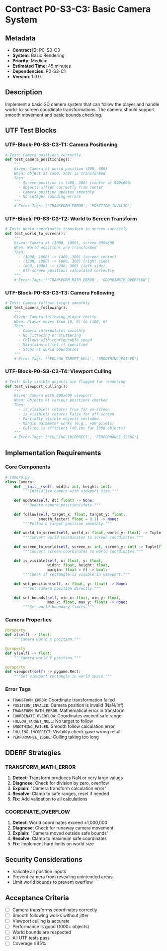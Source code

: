 # Contract P0-S3-C3: Basic Camera System

## Metadata
- **Contract ID**: P0-S3-C3
- **System**: Basic Rendering
- **Priority**: Medium
- **Estimated Time**: 45 minutes
- **Dependencies**: P0-S3-C1
- **Version**: 1.0.0

## Description
Implement a basic 2D camera system that can follow the player and handle world-to-screen coordinate transformations. The camera should support smooth movement and basic bounds checking.

## UTF Test Blocks

### UTF-Block-P0-S3-C3-T1: Camera Positioning
```python
# Test: Camera positions correctly
def test_camera_positioning():
    """
    Given: Camera at world position (500, 500)
    When: Object at (500, 500) is transformed
    Then:
      - Screen position is (400, 300) (center of 800x600)
      - Objects offset correctly from center
      - Camera position updates smoothly
      - No integer rounding errors
    """
    # Error-Tags: ['TRANSFORM_ERROR', 'POSITION_INVALID']
```

### UTF-Block-P0-S3-C3-T2: World to Screen Transform
```python
# Test: World coordinates transform to screen correctly
def test_world_to_screen():
    """
    Given: Camera at (1000, 1000), screen 800x600
    When: World positions are transformed
    Then:
      - (1000, 1000) -> (400, 300) (screen center)
      - (1200, 1000) -> (600, 300) (right side)
      - (800, 1000) -> (200, 300) (left side)
      - Off-screen positions calculated correctly
    """
    # Error-Tags: ['TRANSFORM_MATH_ERROR', 'COORDINATE_OVERFLOW']
```

### UTF-Block-P0-S3-C3-T3: Camera Following
```python
# Test: Camera follows target smoothly
def test_camera_following():
    """
    Given: Camera following player entity
    When: Player moves from (0, 0) to (100, 0)
    Then:
      - Camera interpolates smoothly
      - No jittering or stuttering
      - Follows with configurable speed
      - Maintains offset if specified
      - Stops at world boundaries
    """
    # Error-Tags: ['FOLLOW_TARGET_NULL', 'SMOOTHING_FAILED']
```

### UTF-Block-P0-S3-C3-T4: Viewport Culling
```python
# Test: Only visible objects are flagged for rendering
def test_viewport_culling():
    """
    Given: Camera with 800x600 viewport
    When: Objects at various positions checked
    Then:
      - is_visible() returns True for on-screen
      - is_visible() returns False for off-screen  
      - Partially visible objects included
      - Margin parameter works (e.g., +50 pixels)
      - Culling is efficient (<0.1ms for 1000 objects)
    """
    # Error-Tags: ['CULLING_INCORRECT', 'PERFORMANCE_ISSUE']
```

## Implementation Requirements

### Core Components
```python
# camera.py
class Camera:
    def __init__(self, width: int, height: int):
        """Initialize camera with viewport size."""
        
    def update(self, dt: float) -> None:
        """Update camera position/state."""
        
    def follow(self, target_x: float, target_y: float,
               smooth_factor: float = 0.1) -> None:
        """Follow a target position smoothly."""
        
    def world_to_screen(self, world_x: float, world_y: float) -> Tuple[int, int]:
        """Convert world coordinates to screen coordinates."""
        
    def screen_to_world(self, screen_x: int, screen_y: int) -> Tuple[float, float]:
        """Convert screen coordinates to world coordinates."""
        
    def is_visible(self, x: float, y: float, 
                   width: float, height: float,
                   margin: float = 0) -> bool:
        """Check if rectangle is visible in viewport."""
        
    def set_position(self, x: float, y: float) -> None:
        """Set camera position directly."""
        
    def set_bounds(self, min_x: float, min_y: float,
                   max_x: float, max_y: float) -> None:
        """Set world boundary limits."""
```

### Camera Properties
```python
@property
def x(self) -> float:
    """Camera world X position."""
    
@property
def y(self) -> float:
    """Camera world Y position."""
    
@property
def viewport(self) -> pygame.Rect:
    """Get viewport rectangle in world space."""
```

### Error Tags
- `TRANSFORM_ERROR`: Coordinate transformation failed
- `POSITION_INVALID`: Camera position is invalid (NaN/Inf)
- `TRANSFORM_MATH_ERROR`: Mathematical error in transform
- `COORDINATE_OVERFLOW`: Coordinates exceed safe range
- `FOLLOW_TARGET_NULL`: No target to follow
- `SMOOTHING_FAILED`: Smooth follow calculation error
- `CULLING_INCORRECT`: Visibility check gave wrong result
- `PERFORMANCE_ISSUE`: Culling taking too long

## DDERF Strategies

### TRANSFORM_MATH_ERROR
1. **Detect**: Transform produces NaN or very large values
2. **Diagnose**: Check for division by zero, overflow
3. **Explain**: "Camera transform calculation error"
4. **Resolve**: Clamp to safe ranges, reset if needed
5. **Fix**: Add validation to all calculations

### COORDINATE_OVERFLOW
1. **Detect**: World coordinates exceed ±1,000,000
2. **Diagnose**: Check for runaway camera movement
3. **Explain**: "Camera moved outside safe bounds"
4. **Resolve**: Clamp to maximum safe coordinates
5. **Fix**: Implement hard limits on world size

## Security Considerations
- Validate all position inputs
- Prevent camera from revealing unintended areas
- Limit world bounds to prevent overflow

## Acceptance Criteria
- [ ] Camera transforms coordinates correctly
- [ ] Smooth following works without jitter
- [ ] Viewport culling is accurate
- [ ] Performance is good (1000+ objects)
- [ ] World bounds are respected
- [ ] All UTF tests pass
- [ ] Coverage ≥95%